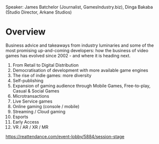 Speaker: James Batchelor (Journalist, GamesIndustry.biz), Dinga Bakaba (Studio Director, Arkane Studios)

# Overview
Business advice and takeaways from industry luminaries and some of the most promising up-and-coming developers: how the business of video games has evolved since 2002 - and where it is heading next. 

1. From Retail to Digital Distribution 
2. Democratisation of development with more available game engines
3. The rise of indie games: more diversity
4. Self-publishing
5. Expansion of gaming audience through Mobile Games, Free-to-play, Casual & Social Games
6. Microtransactions
7. Live Service games
8. Online gaming (console / mobile)
9. Streaming / Cloud gaming
10. Esports
11. Early Access
12. VR / AR / XR / MR
 
https://reattendance.com/event-lobby/5884/session-stage
